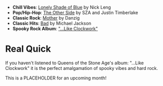 - **Chill Vibes**: [Lonely Shade of Blue](https://open.spotify.com/track/3Xy4XTx8YUspuzOAP1VteX?si=2836ab700a6748c0) by Nick Leng 
- **Pop/Hip-Hop**: [The Other Side](https://open.spotify.com/track/463PQggkmk5tTw8ug0ahOX?si=95431bfacec44853) by SZA and Justin Timberlake
- **Classic Rock**: [Mother](https://open.spotify.com/track/7txxAtOMwLLnQTpKeBL6bp?si=1e3862926ee74f79) by Danzig
- **Classic Hits**: [Bad](https://open.spotify.com/track/5lWFrW5T3JtxVCLDb7etPu?si=f05b37e440014fcd) by Michael Jackson
- **Spooky Rock Album**: ["...Like Clockwork"](https://open.spotify.com/album/5T5NM01392dvvd4EhGrCnj?si=S81QggajSgWVfVElR3CKtQ&dl_branch=1)

# Real Quick
If you haven't listened to Queens of the Stone Age's album: "...Like Clockwork" it is the perfect amalgamation of spooky vibes and hard rock.

This is a PLACEHOLDER for an upcoming month!